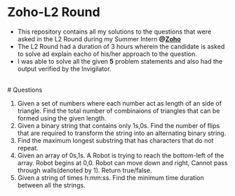 # Zoho-L2 Round
<ul>
<li>This repository contains all my solutions to the questions that were asked in the L2 Round during my Summer Intern <b>@<a href="www.zoho.com">Zoho</a></b></li>
<li>The L2 Round had a duration of 3 hours wherein the candidate is asked to solve ad explain eacho of his/her approach to the question.</li>
<li>I was able to solve all the given <b>5</b> problem statements and also had the output verified by the Invigilator.</li>
</ul>
<br>
# Questions
<ol>
<li>Given a set of numbers where each number act as length of an side of triangle. Find the total number of combinaions of triangles that can be formed using the given length.</li>
<li>Given a binary string that contains only 1s,0s. Find the number of flips that are required to transform the string into an alternating binary string.</li>
<li>Find the maximum longest substring that has characters that do not repeat.</li>
<li>Given an array of 0s,1s. A Robot is trying to reach the bottom-left of the array. Robot begins at 0,0. Robot can move down and right, Cannot pass through walls(denoted by 1). Return true/false.</li>
<li>Given a string of times h:mm:ss. Find the minimum time duration between all the strings.</li>
</ol>
